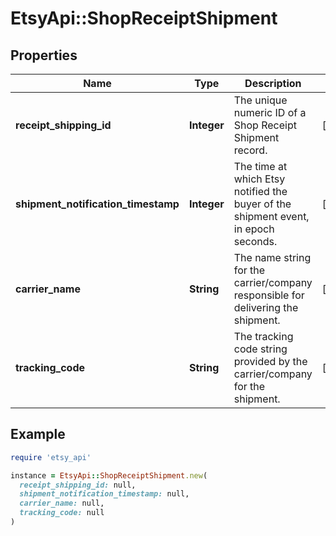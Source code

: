 # EtsyApi::ShopReceiptShipment

## Properties

| Name | Type | Description | Notes |
| ---- | ---- | ----------- | ----- |
| **receipt_shipping_id** | **Integer** | The unique numeric ID of a Shop Receipt Shipment record. | [optional] |
| **shipment_notification_timestamp** | **Integer** | The time at which Etsy notified the buyer of the shipment event, in epoch seconds. | [optional] |
| **carrier_name** | **String** | The name string for the carrier/company responsible for delivering the shipment. | [optional] |
| **tracking_code** | **String** | The tracking code string provided by the carrier/company for the shipment. | [optional] |

## Example

```ruby
require 'etsy_api'

instance = EtsyApi::ShopReceiptShipment.new(
  receipt_shipping_id: null,
  shipment_notification_timestamp: null,
  carrier_name: null,
  tracking_code: null
)
```

